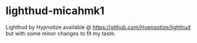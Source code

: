 # lighthud-micahmk1
Lighthud by Hypnotize available @ https://github.com/Hypnootize/lighthud but with some minor changes to fit my taste.
